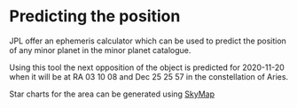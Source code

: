 # Predicting the position

JPL offer an ephemeris calculator which can be used to predict the position of any minor planet in the minor planet catalogue.

Using this tool the next opposition of the object is predicted for 2020-11-20 when it will be at RA 03 10 08 and Dec 25 25 57
in the constellation of Aries.


Star charts for the area can be generated using [SkyMap](http://www.avastronomyclub.org/skymap/d/skymap.php)

